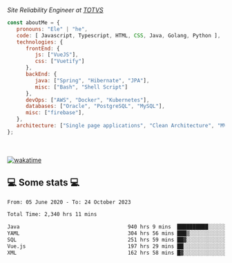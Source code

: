 <p><em>Site Reliability Engineer at <a href="https://www.totvs.com/">TOTVS</a></br>
</em></p>


```javascript
const aboutMe = {
   pronouns: "Ele" | "he",
   code: [ Javascript, Typescript, HTML, CSS, Java, Golang, Python ],
   technologies: {
      frontEnd: {
         js: ["VueJS"],
         css: ["Vuetify"]
      },
      backEnd: {
         java: ["Spring", "Hibernate", "JPA"],
         misc: ["Bash", "Shell Script"]
      },
      devOps: ["AWS", "Docker", "Kubernetes"],
      databases: ["Oracle", "PostgreSQL", "MySQL"],
      misc: ["firebase"],
   },
   architecture: ["Single page applications", "Clean Architecture", "MVC", "Microservices"],
};
```
</br></br>
[![wakatime](https://wakatime.com/badge/user/a3a8ed06-d304-4d6b-bc86-4adc418cdea7.svg)](https://wakatime.com/@a3a8ed06-d304-4d6b-bc86-4adc418cdea7)
<h2>💻 Some stats 💻</h2>

<!--START_SECTION:waka-->

```txt
From: 05 June 2020 - To: 24 October 2023

Total Time: 2,340 hrs 11 mins

Java                                   940 hrs 9 mins  ██████████░░░░░░░░░░░░░░░   40.17 %
YAML                                   304 hrs 56 mins ███▒░░░░░░░░░░░░░░░░░░░░░   13.03 %
SQL                                    251 hrs 59 mins ██▓░░░░░░░░░░░░░░░░░░░░░░   10.77 %
Vue.js                                 197 hrs 29 mins ██░░░░░░░░░░░░░░░░░░░░░░░   08.44 %
XML                                    162 hrs 58 mins █▓░░░░░░░░░░░░░░░░░░░░░░░   06.96 %
```

<!--END_SECTION:waka-->

